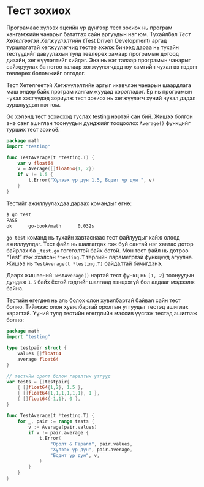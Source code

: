 # Тест зохиох

Програмаас хүлээх эцсийн үр дүнгээр тест зохиох нь програм хангамжийн чанарыг бататгах сайн аргуудын нэг юм. Тухайлбал *Тест Хөтөлгөөтэй Хөгжүүлэлтийн* (Test Driven Development) аргад туршлагатай хөгжүүлэгчид тестээ эхэлж бичээд дараа нь тухайн тестүүдийг давуулахын тулд төвлөрөх замаар програмын дотоод дизайн, хөгжүүлэлтийг хийдэг. Энэ нь нэг талаар програмын чанарыг сайжруулах ба нөгөө талаар хөгжүүлэгчдэд юу хамгийн чухал вэ гэдэгт төвлөрөх боломжийг олгодог.

Тест Хөтөлгөөтэй Хөгжүүлэлтийн аргыг ихэвчлэн чанарын шаардлага маш өндөр байх програм хангамжуудад хэрэглэдэг. Ер нь програмын чухал хэсгүүдэд зориулж тест зохиох нь хөгжүүлэгч хүний чухал дадал зуршлуудын нэг юм.

Go хэлэнд тест зохиоход туслах testing нэртэй сан бий. Жишээ болгон энэ санг ашиглан тоонуудын дунджийг тооцоолох `Average()` функцийг турших тест зохиоё.

```go
package math
import "testing"

func TestAverage(t *testing.T) {
    var v float64
    v = Average([]float64{1, 2})
    if v != 1.5 {
        t.Error("Хүлээх үр дүн 1.5, Бодит үр дүн ", v)
    }
}
```

Тестийг ажиллуулахдаа дараах командыг өгнө:

```sh
$ go test
PASS
ok      go-book/math      0.032s
```

`go test` команд нь тухайн хавтаснаас тест файлуудыг хайж олоод ажиллуулдаг. Тест файл нь шалгагдах гэж  буй сантай нэг хавтас дотор байрлах ба `_test.go` төгсгөлтэй байх ёстой. Мөн тест файл нь дотроо “Test” гэж эхэлсэн `*testing.T` төрлийн параметртэй функцүүд агуулна. Жишээ нь `TestAverage(t *testing.T)` байдалтай бичигдэнэ.

Дээрх жишээний `TestAverage()` нэртэй тест функц нь `[1, 2]` тоонуудын дундаж `1.5` байх ёстой гэдгийг шалгаад тэнцэхгүй бол алдааг мэдээлж байна.

Тестийн өгөгдөл нь аль болох олон хувилбартай байвал сайн тест болно. Тиймээс олон хувилбартай оролтын утгуудыг тестэд ашиглах хэрэгтэй. Үүний тулд тестийн өгөгдлийн массив үүсгэж тестэд ашиглаж болно:

```go
package math
import "testing"

type testpair struct {
    values []float64
    average float64
}

// тестийн оролт болон гаралтын утгууд
var tests = []testpair{
    { []float64{1,2}, 1.5 },
    { []float64{1,1,1,1,1,1}, 1 },
    { []float64{-1,1}, 0 },
}

func TestAverage(t *testing.T) {
    for _, pair := range tests {
        v := Average(pair.values)
        if v != pair.average {
            t.Error(
                "Оролт & Гаралт", pair.values,
                "Хүлээх үр дүн", pair.average,
                "Бодит үр дүн", v,
            )
        }
    }
}
```
